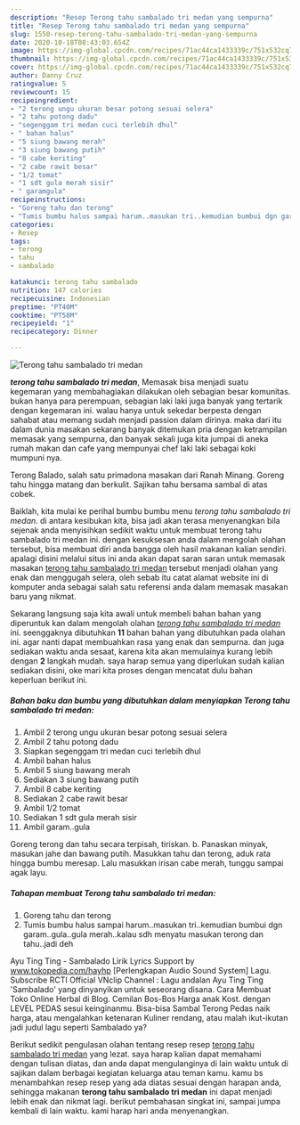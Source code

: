 ```yaml
---
description: "Resep Terong tahu sambalado tri medan yang sempurna"
title: "Resep Terong tahu sambalado tri medan yang sempurna"
slug: 1550-resep-terong-tahu-sambalado-tri-medan-yang-sempurna
date: 2020-10-18T08:43:03.654Z
image: https://img-global.cpcdn.com/recipes/71ac44ca1433339c/751x532cq70/terong-tahu-sambalado-tri-medan-foto-resep-utama.jpg
thumbnail: https://img-global.cpcdn.com/recipes/71ac44ca1433339c/751x532cq70/terong-tahu-sambalado-tri-medan-foto-resep-utama.jpg
cover: https://img-global.cpcdn.com/recipes/71ac44ca1433339c/751x532cq70/terong-tahu-sambalado-tri-medan-foto-resep-utama.jpg
author: Danny Cruz
ratingvalue: 5
reviewcount: 15
recipeingredient:
- "2 terong ungu ukuran besar potong sesuai selera"
- "2 tahu potong dadu"
- "segenggam tri medan cuci terlebih dhul"
- " bahan halus"
- "5 siung bawang merah"
- "3 siung bawang putih"
- "8 cabe keriting"
- "2 cabe rawit besar"
- "1/2 tomat"
- "1 sdt gula merah sisir"
- " garamgula"
recipeinstructions:
- "Goreng tahu dan terong"
- "Tumis bumbu halus sampai harum..masukan tri..kemudian bumbui dgn garam..gula..gula merah..kalau sdh menyatu masukan terong dan tahu..jadi deh"
categories:
- Resep
tags:
- terong
- tahu
- sambalado

katakunci: terong tahu sambalado 
nutrition: 147 calories
recipecuisine: Indonesian
preptime: "PT40M"
cooktime: "PT58M"
recipeyield: "1"
recipecategory: Dinner

---
```



![Terong tahu sambalado tri medan](https://img-global.cpcdn.com/recipes/71ac44ca1433339c/751x532cq70/terong-tahu-sambalado-tri-medan-foto-resep-utama.jpg)

<b><i>terong tahu sambalado tri medan</i></b>, Memasak bisa menjadi suatu kegemaran yang membahagiakan dilakukan oleh sebagian besar komunitas. bukan hanya para perempuan, sebagian laki laki juga banyak yang tertarik dengan kegemaran ini. walau hanya untuk sekedar berpesta dengan sahabat atau memang sudah menjadi passion dalam dirinya. maka dari itu dalam dunia masakan sekarang banyak ditemukan pria dengan ketrampilan memasak yang sempurna, dan banyak sekali juga kita jumpai di aneka rumah makan dan cafe yang mempunyai chef laki laki sebagai koki mumpuni nya.

Terong Balado, salah satu primadona masakan dari Ranah Minang. Goreng tahu hingga matang dan berkulit. Sajikan tahu bersama sambal di atas cobek.

Baiklah, kita mulai ke perihal bumbu bumbu menu <i>terong tahu sambalado tri medan</i>. di antara kesibukan kita, bisa jadi akan terasa menyenangkan bila sejenak anda menyisihkan sedikit waktu untuk membuat terong tahu sambalado tri medan ini. dengan kesuksesan anda dalam mengolah olahan tersebut, bisa membuat diri anda bangga oleh hasil makanan kalian sendiri. apalagi disini melalui situs ini anda akan dapat saran saran untuk memasak masakan <u>terong tahu sambalado tri medan</u> tersebut menjadi olahan yang enak dan menggugah selera, oleh sebab itu catat alamat website ini di komputer anda sebagai salah satu referensi anda dalam memasak masakan baru yang nikmat.


Sekarang langsung saja kita awali untuk membeli bahan bahan yang diperuntuk kan dalam mengolah olahan <u><i>terong tahu sambalado tri medan</i></u> ini. seenggaknya dibutuhkan <b>11</b> bahan bahan yang dibutuhkan pada olahan ini. agar nanti dapat membuahkan rasa yang enak dan sempurna. dan juga sediakan waktu anda sesaat, karena kita akan memulainya kurang lebih dengan <b>2</b> langkah mudah. saya harap semua yang diperlukan sudah kalian sediakan disini, oke mari kita proses dengan mencatat dulu bahan keperluan berikut ini.

<!--inarticleads1-->

##### Bahan baku dan bumbu yang dibutuhkan dalam menyiapkan Terong tahu sambalado tri medan:

1. Ambil 2 terong ungu ukuran besar potong sesuai selera
1. Ambil 2 tahu potong dadu
1. Siapkan segenggam tri medan cuci terlebih dhul
1. Ambil  bahan halus
1. Ambil 5 siung bawang merah
1. Sediakan 3 siung bawang putih
1. Ambil 8 cabe keriting
1. Sediakan 2 cabe rawit besar
1. Ambil 1/2 tomat
1. Sediakan 1 sdt gula merah sisir
1. Ambil  garam..gula


Goreng terong dan tahu secara terpisah, tiriskan. b. Panaskan minyak, masukan jahe dan bawang putih. Masukkan tahu dan terong, aduk rata hingga bumbu meresap. Lalu masukkan irisan cabe merah, tunggu sampai agak layu. 

<!--inarticleads2-->

##### Tahapan membuat Terong tahu sambalado tri medan:

1. Goreng tahu dan terong
1. Tumis bumbu halus sampai harum..masukan tri..kemudian bumbui dgn garam..gula..gula merah..kalau sdh menyatu masukan terong dan tahu..jadi deh


Ayu Ting Ting - Sambalado Lirik Lyrics Support by www.tokopedia.com/hayhp [Perlengkapan Audio Sound System] Lagu. Subscribe RCTI Official VNclip Channel : Lagu andalan Ayu Ting Ting &#39;Sambalado&#39; yang dinyanyikan untuk seseorang disana. Cara Membuat Toko Online Herbal di Blog. Cemilan Bos-Bos Harga anak Kost. dengan LEVEL PEDAS sesui keinginanmu. Bisa-bisa Sambal Terong Pedas naik harga, atau mengalahkan ketenaran Kuliner rendang, atau malah ikut-ikutan jadi judul lagu seperti Sambalado ya? 

Berikut sedikit pengulasan olahan tentang resep resep <u>terong tahu sambalado tri medan</u> yang lezat. saya harap kalian dapat memahami dengan tulisan diatas, dan anda dapat mengulanginya di lain waktu untuk di sajikan dalam berbagai kegiatan keluarga atau teman kamu. kamu bs menambahkan resep resep yang ada diatas sesuai dengan harapan anda, sehingga makanan <b>terong tahu sambalado tri medan</b> ini dapat menjadi lebih enak dan nikmat lagi. berikut pembahasan singkat ini, sampai jumpa kembali di lain waktu. kami harap hari anda menyenangkan.
